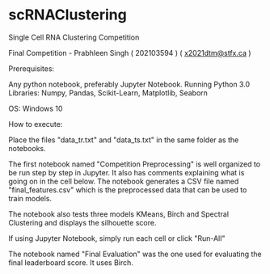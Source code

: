 # scRNAClustering
Single Cell RNA Clustering Competition


Final Competition - Prabhleen Singh ( 202103594 ) ( x2021dtm@stfx.ca )

Prerequisites:

Any python notebook, preferably Jupyter Notebook. Running Python 3.0
Libraries: Numpy, Pandas, Scikit-Learn, Matplotlib, Seaborn

OS: Windows 10

How to execute:

Place the files "data_tr.txt" and "data_ts.txt" in the same folder as the notebooks.

The first notebook named "Competition Preprocessing" is well organized to be run step by step in Jupyter. It also has comments explaining what is going on in the cell below.
The notebook generates a CSV file named "final_features.csv" which is the preprocessed data that can be used to train models.

The notebook also tests three models KMeans, Birch and Spectral Clustering and displays the silhouette score.

If using Jupyter Notebook, simply run each cell or click "Run-All"

The notebook named "Final Evaluation" was the one used for evaluating the final leaderboard score. It uses Birch.
